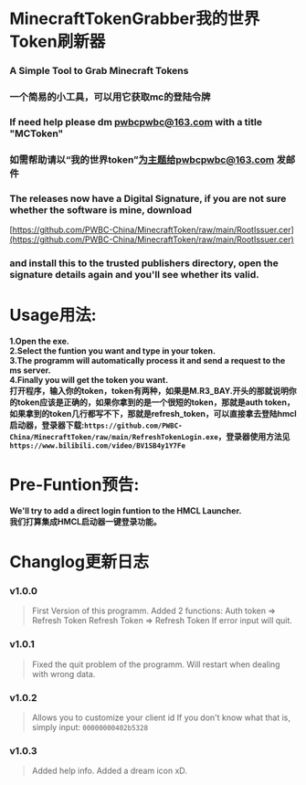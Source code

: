 # MinecraftTokenGrabber我的世界Token刷新器
### A Simple Tool to Grab Minecraft Tokens
### 一个简易的小工具，可以用它获取mc的登陆令牌
### If need help please dm pwbcpwbc@163.com with a title "MCToken"
### 如需帮助请以“我的世界token”为主题给pwbcpwbc@163.com 发邮件
### The releases now have a Digital Signature, if you are not sure whether the software is mine, download
[https://github.com/PWBC-China/MinecraftToken/raw/main/RootIssuer.cer](https://github.com/PWBC-China/MinecraftToken/raw/main/RootIssuer.cer)
### and install this to the trusted publishers directory, open the signature details again and you'll see whether its valid.

# Usage用法:
**1.Open the exe.**  
**2.Select the funtion you want and type in your token.**  
**3.The programm will automatically process it and send a request to the ms server.**  
**4.Finally you will get the token you want.**     
**打开程序，输入你的token，token有两种，如果是M.R3_BAY.开头的那就说明你的token应该是正确的，如果你拿到的是一个很短的token，那就是auth token，如果拿到的token几行都写不下，那就是refresh_token，可以直接拿去登陆hmcl启动器，登录器下载:`https://github.com/PWBC-China/MinecraftToken/raw/main/RefreshTokenLogin.exe`，登录器使用方法见`https://www.bilibili.com/video/BV1SB4y1Y7Fe`**

# Pre-Funtion预告:
**We'll try to add a direct login funtion to the HMCL Launcher.**   
**我们打算集成HMCL启动器一键登录功能。**

# Changlog更新日志
### v1.0.0
> First Version of this programm.
> Added 2 functions:
> Auth token => Refresh Token
> Refresh Token => Refresh Token
> If error input will quit.
### v1.0.1
> Fixed the quit problem of the programm.
> Will restart when dealing with wrong data.
### v1.0.2
> Allows you to customize your client id
> If you don't know what that is, simply input:
`00000000402b5328`
### v1.0.3
> Added help info.
> Added a dream icon xD.
